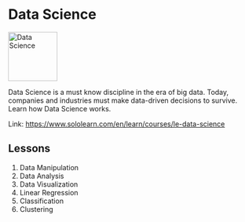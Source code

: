 # Data Science

<img src="https://lecontent.sololearn.com/material-images/00000445000004454504000045040000_data%20science.png" alt="Data Science" width=100px height=auto>

Data Science is a must know discipline in the era of big data. Today, companies and industries must make data-driven decisions to survive. Learn how Data Science works.

Link: https://www.sololearn.com/en/learn/courses/le-data-science

## Lessons

1. Data Manipulation
2. Data Analysis
3. Data Visualization
4. Linear Regression
5. Classification
6. Clustering